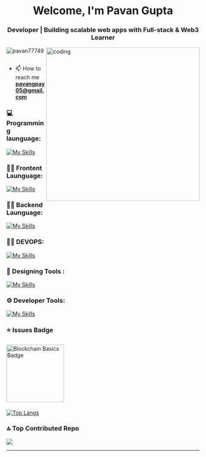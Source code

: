 <h1 align="center">Welcome, I'm Pavan Gupta</h1>
<h3 align="center">Developer | Building scalable web apps with Full-stack & Web3 Learner</h3>
<img align="right" alt="coding" width="400" src="https://media1.giphy.com/media/v1.Y2lkPTc5MGI3NjExcHRqcWxkbno3YmJjbTV6bDZqOGowNGd5ZmxuemRocXlncjZkMnF6biZlcD12MV9pbnRlcm5hbF9naWZfYnlfaWQmY3Q9Zw/H03PuVdwREB21ANkLX/giphy.gif">


<p align="left"> <img src="https://komarev.com/ghpvc/?username=pavan77749&label=Profile%20views&color=0e75b6&style=flat" alt="pavan77749" /> </p>

<p align="left"> <a href="https://twitter.com/" target="blank"><img src="https://img.shields.io/twitter/follow/?logo=twitter&style=for-the-badge" alt="" /></a> </p>



- 📫 How to reach me **pavangpay05@gmail.com**


### 💻 Programming launguage:
 [![My Skills](https://skillicons.dev/icons?i=cpp,python,solidity,javascript&theme=light)](https://skillicons.dev)

### 👨‍💻 Frontent Launguage:
 [![My Skills](https://skillicons.dev/icons?i=nextjs,tailwindcss,react,redux,typescript,javascript,redis,bootstrap,materialui,html,css,figma&theme=light)](https://skillicons.dev)

### 🕵️‍♂️ Backend Launguage:
 [![My Skills](https://skillicons.dev/icons?i=mongodb,postman,mysql,nodejs,express&theme=light)](https://skillicons.dev)

### 🕵️‍♂️ DEVOPS:
 [![My Skills](https://skillicons.dev/icons?i=docker,aws,vercel&theme=light)](https://skillicons.dev)

### 🎨 Designing Tools :
 [![My Skills](https://skillicons.dev/icons?i=figma&theme=light)](https://skillicons.dev)

### ⚙️ Developer Tools:
 [![My Skills](https://skillicons.dev/icons?i=github,git,npm,vscode&theme=light)](https://skillicons.dev)
 
### ⭐  Issues Badge

<a href="https://profiles.cyfrin.io/u/pavangpay05/achievements/blockchain-basics">
  <img 
    src="https://res.cloudinary.com/droqoz7lg/image/upload/f_auto/q_auto/v1748556702/assets/blockchain-basics-badge.png" 
    alt="Blockchain Basics Badge" 
    width="150" 
    style="margin-top:5px; margin-bottom:5px;" 
  />
</a>


[![Top Langs](https://github-readme-stats.vercel.app/api/top-langs/?username=pavan77749&layout=compact&theme=dark)](https://github.com/anuraghazra/github-readme-stats)
 

### 🔝 Top Contributed Repo
![](https://github-contributor-stats.vercel.app/api?username=pavan77749&limit=5&theme=dark&combine_all_yearly_contributions=true)

---


<!-- Proudly created with GPRM ( https://gprm.itsvg.in ) -->
